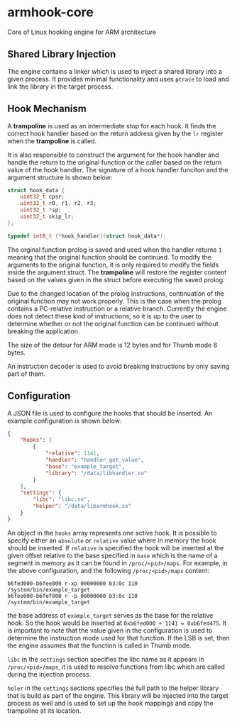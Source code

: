 # armhook-core
Core of Linux hooking engine for ARM architecture

## Shared Library Injection
The engine contains a linker which is used to inject a shared library into a given process.
It provides minimal functionality and uses `ptrace` to load and link the library in the target process.

## Hook Mechanism
A **trampoline** is used as an intermediate stop for each hook. It finds the correct hook handler based on the return address given by the `lr` register when the **trampoline** is called. 

It is also responsible to construct the argument for the hook handler and handle the return to the original function or the caller based on the return value of the hook handler. The signature of a hook handler funciton and the argument structure is shown below:

```C
struct hook_data {
	uint32_t cpsr;
	uint32_t r0, r1, r2, r3;
	uint32_t *sp;
	uint32_t skip_lr;
};

typedef int8_t (*hook_handler)(struct hook_data*);
```

The orginal function prolog is saved and used when the handler returns `1` meaning that the original function should be continued. To modify the arguments to the original function, it is only required to modify the fields inside the argument struct.
The **trampoline** will restore the register content based on the values given in the struct before executing the saved prolog.

Due to the changed location of the prolog instructions, continuation of the original function may not work properly.
This is the case when the prolog contains a PC-relative instruction or a relative branch.
Currently the engine does not detect these kind of instructions, so it is up to the user to determine whether or not the original function can be continued without breaking the application.

The size of the detour for ARM mode is 12 bytes and for Thumb mode 8 bytes.

An instruction decoder is used to avoid breaking instructions by only saving part of them.

## Configuration
A JSON file is used to configure the hooks that should be inserted. An example configuration is shown below:

```JSON
{
    "hooks": [
        {
            "relative": 1141,
            "handler": "handler_get_value",
            "base": "example_target",
            "library": "/data/libhandler.so"
        }
    ],
    "settings": {
        "libc": "libc.so",
        "helper": "/data/libarmhook.so"
    }
}
```

An object in the `hooks` array represents one active hook. It is possible to specify either an `absolute` or `relative` value where in memory the hook should be inserted. If `relative` is specified the hook will be inserted at the given offset relative to the base specified in `base` which is the name of a segment in memory as it can be found in `/proc/<pid>/maps`. For example, in the above configuration, and the following `/proc/<pid>/maps` content:

```
b6fed000-b6fee000 r-xp 00000000 b3:0c 110        /system/bin/example_target
b6fee000-b6fef000 r--p 00000000 b3:0c 110        /system/bin/example_target
```

the base address of `example_target` serves as the base for the relative hook.
So the hook would be inserted at `0xb6fed000 + 1141 = 0xb6fed475`. It is important to note that the value given in the configuration is used to determine the instruction mode used for that function. If the LSB is set, then the engine assumes that the function is called in Thumb mode.

`libc` in the `settings` section specifies the libc name as it appears in `/proc/<pid>/maps`, it is used to resolve functions from libc which are called during the injection process.

`heler` in the `settings` sections specifies the full path to the helper library that is build as part of the engine.
This library will be injected into the target process as well and is used to set up the hook mappings and copy the trampoline at its location.
